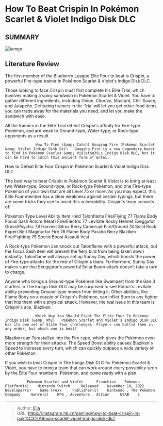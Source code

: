 # How To Beat Crispin In Pokémon Scarlet &amp; Violet Indigo Disk DLC


## SUMMARY 

![iamge](https://static1.srcdn.com/wordpress/wp-content/uploads/2023/12/how-to-beat-crispin-in-pok-mon-scarlet-violet-indigo-disk-dlc.jpg)

## Literature Review

The first member of the Blueberry League Elite Four to beat is Crispin, a powerful Fire-type trainer in Pokémon Scarlet &amp; Violet&#39;s Indigo Disk DLC.





Those looking to face Crispin must first complete his Elite Trial, which involves making a spicy sandwich in Pokémon Scarlet &amp; Violet. You have to gather different ingredients, including Onion, Chorizo, Mustard, Chili Sauce, and Jalapeño. Defeating trainers in the Trial will let you get other food items you can trade away for the materials you need, and let you make the sandwich with ease.






All the trainers in the Elite Trial reflect Crispin&#39;s affinity for Fire-type Pokémon, and are weak to Ground-type, Water-type, or Rock-type opponents as a result.




                  How To Find (&amp; Catch) Gouging Fire (Pokémon Scarlet &amp; Violet Indigo Disk DLC)   Gouging Fire is a new Legendary beast to find in Pokémon Scarlet &amp; Violet&#39;s Indigo Disk DLC, but it can be hard to catch this ancient form of Entei.   


 How to Defeat Elite Four Crispin in Pokémon Scarlet &amp; Violet Indigo Disk DLC 
          

The best way to beat Crispin in Pokémon Scarlet &amp; Violet is to bring at least two Water-type, Ground-type, or Rock-type Pokémon, and one Fire-type Pokémon of your own that are all Level 75 or more. As you may expect, this Elite Four member has a clear weakness against certain typings, but there are some tricks they use to avoid this vulnerability. Crispin&#39;s team consists of:




 Pokémon  Type  Level  Ability  Item Held   Talonflame  Fire/Flying  77  Flame Body  Focus Sash   Rotom (Heat)  Fire/Electric  77  Levitate  Rocky Helmet   Exeggutor  Grass/Psychic  78  Harvest  Sitrus Berry   Camerupt  Fire/Ground  78  Solid Rock  Expert Belt   Magmortar  Fire  78  Flame Body  Passho Berry   Blaziken  Fire/Fighting  79  Speed Boost  Assault Vest   



A Rock-type Pokémon can knock out Talonflame with a powerful attack, but the Focus Sash item will prevent the fiery bird from being taken down instantly. Talonflame will always set up Sunny Day, which boosts the power of Fire-type attacks for the rest of Crispin&#39;s team. Furthermore, Sunny Day makes sure that Exeggutor&#39;s powerful Solar Beam attack doesn&#39;t take a turn to charge.

Anyone who brings a Ground-type Pokémon like Swampert from the Gen 3 starters in The Indigo Disk DLC may be surprised to see Rotom&#39;s Levitate ability preventing Ground-type moves from hitting it. Other abilities, like Flame Body on a couple of Crispin&#39;s Pokémon, can inflict Burn to any fighter that hits them with a physical attack. However, the real issue in this team is Crispin&#39;s ace, Blaziken.




                  Which Way You Should Fight The Elite Four In Pokémon Indigo Disk (&amp; Why)   Pokémon Scarlet and Violet’s Indigo Disk DLC has its own set of Elite Four challenges. Players can battle them in any order, but which one is best?   

Blaziken can Terastallize into the Fire-type, which gives the Pokémon even more strength for their attacks. The Speed Boost ability causes Blaziken&#39;s Speed to increase every turn, which can quickly outpace a wide variety of other Pokémon.

If you wish to beat Crispin in The Indigo Disk DLC for Pokémon Scarlet &amp; Violet, you have to bring a team that can work around every possibility seen by the Elite Four members&#39; Pokémon, and come ready with a plan.

              Pokemon Scarlet and Violet      Franchise    Pokemon     Platform(s)    Nintendo Switch     Released    November 18, 2022     Developer(s)    Game Freak     Publisher(s)    Nintendo , The Pokemon Company     Genre(s)    RPG , Adventure , Action     ESRB    E      


---

> Author: [Ella](https://instagram.hk.cn/)  
> URL: https://instagram.hk.cn/gaming/how-to-beat-crispin-in-pok%C3%A9mon-scarlet-violet-indigo-disk-dlc/  

